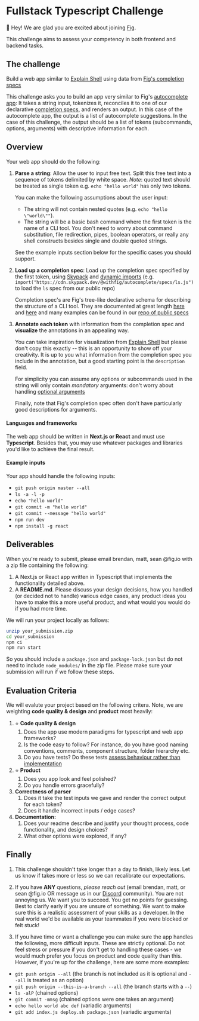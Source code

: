 # Fullstack Typescript Challenge

👋  Hey! We are glad you are excited about joining [Fig](https://fig.io).


This challenge aims to assess your competency in both frontend and backend tasks.

## The challenge
Build a web app similar to [Explain Shell](https://explainshell.com/explain?cmd=git+push+origin+master) using data from [Fig's completion specs](https://github.com/withfig/autocomplete)

This challenge asks you to build an app very similar to Fig's [autocomplete app](https://fig.io): It takes a string input, tokenizes it, reconciles it to one of our declarative [completion specs](https://fig.io/docs/getting-started/first-completion-spec), and renders an output. In this case of the autocomplete app, the output is a list of autocomplete suggestions. In the case of this challenge, the output should be a list of tokens (subcommands, options, arguments) with descriptive information for each.

## Overview

Your web app should do the following:

1. **Parse a string**: Allow the user to input free text. Split this free text into
a sequence of tokens delimited by white space. _Note_: quoted text should be
treated as single token e.g. `echo "hello world"` has only two tokens.

    You can make the following assumptions about the user input:

    - The string will not contain nested quotes (e.g. `echo "hello \"world\""`).
    - The string will be a basic bash command where the first token is the name of a CLI tool. 
      You don't need to worry about command substitution, file redirection, pipes, boolean operators, or
      really any shell constructs besides single and double quoted strings.

    See the example inputs section below for the specific cases you should support.

2. **Load up a completion spec**: Load up the completion spec specified by the first token, using
[Skypack](https://www.skypack.dev/) and [dynamic
imports](https://javascript.info/modules-dynamic-imports#the-import-expression)
(e.g.
`import("https://cdn.skypack.dev/@withfig/autocomplete/specs/ls.js")` to
load the `ls` spec from our public repo)

    Completion spec's are Fig's tree-like declarative schema for describing the
    structure of a CLI tool. They are documented at great length
    [here](https://fig.io/docs/handbook/completion-spec-rules) and
    [here](https://fig.io/docs/concepts/cli-skeleton) and many examples
    can be found in our [repo of public
    specs](https://github.com/withfig/autocomplete/blob/master/dev/ls.ts)

3. **Annotate each token** with information from the completion spec and
**visualize** the annotations in an appealing way.

    You can take inspiration for visualization from [Explain
    Shell](https://explainshell.com/explain?cmd=git+push+origin+master) but
    please don't copy this exactly -- this is an opportunity to show off
    your creativity. It is up to you what information from the completion spec you include
    in the annotation, but a good starting point is the `description` field.

    For simplicity you can assume any options or subcommands used in the
    string will only contain _mandatory_ arguments: don't worry about handling 
    [optional arguments](https://fig.io/docs/reference/arg#isoptional)

    Finally, note that Fig's completion spec often don't have particularly good descriptions 
    for arguments. 


#### Languages and frameworks
The web app should be written in **Next.js or React** and must use **Typescript**. Besides that, you
may use whatever packages and libraries you'd like to achieve the final result.


#### Example inputs

Your app should handle the following inputs:
* `git push origin master --all`
* `ls -a -l -p`
* `echo "hello world"`
* `git commit -m "hello world"`
* `git commit --message "hello world"`
* `npm run dev`
* `npm install -g react`


## Deliverables

When you're ready to submit, please email brendan, matt, sean @fig.io with 
a zip file containing the following:

1. A Next.js or React app written in Typescript that implements the functionality detailed above.
2. A **README.md**. Please discuss your design decisions, how you handled
  (or decided not to handle) various edge cases, any product ideas you have
  to make this a more useful product, and what would you would do if you
  had more time.


We will run your project locally as follows:

```bash
unzip your_submission.zip
cd your_submission
npm ci
npm run start
```

So you should include a `package.json` and `package-lock.json` but do not
need to include `node_modules/` in the zip file. Please make sure your
submission will run if we follow these steps.


## Evaluation Criteria

We will evalute your project based on the following critera. Note, we are weighting **code quality & design** and **product** most heavily:

1. ⭐️ **Code quality & design**
    1. Does the app use modern paradigms for typescript and web app frameworks?
    2. Is the code easy to follow? For instance, do you have good naming conventions, comments, component structure, folder hierarchy etc.
    3. Do you have tests? Do these tests [assess behaviour rather than implementation](https://testing.googleblog.com/2013/08/testing-on-toilet-test-behavior-not.html) 
2. ⭐️ **Product**
    1. Does you app look and feel polished?
    2. Do you handle errors gracefully?
3. **Correctness of parser**
    1. Does it take the test inputs we gave and render the correct output for each token?
    2. Does it handle incorrect inputs / edge cases?
4. **Documentation:**
    1. Does your readme describe and justify your thought process, code functionality, and design choices?
    2. What other options were explored, if any?


## Finally
1. This challenge shouldn't take longer than a day to finish, likely less. Let us know if takes more or less so we can recalibrate our expectations.

2. If you have **ANY** questions, _please reach out_ (email brendan, matt, or sean @fig.io OR message us in our [Discord](https://fig.io/community) community). You are not annoying us. We want you to succeed. You get no points for guessing. Best to clarify early if you are unsure of something. We want to make sure this
is a realistic assessment of your skills as a developer. In the real world we'd be available as your teammates if you were blocked or felt stuck!


3. If you have time or want a challenge you can make sure the app handles the
following, more difficult inputs. These are strictly optional. Do not feel
stress or pressure if you don't get to handling these cases - we would much prefer you focus on product and code quality than this. However, if you're up for the challenge, here are some more examples:

* `git push origin --all` (the branch is not included as it is optional and `--all` is treated as an option)
* `git push origin --this-is-a-branch --all` (the branch starts with a `--`)
* `ls -alP` (chained options)
* `git commit -mmsg` (chained options were one takes an argument)
* `echo hello world abc def` (variadic arguments)
* `git add index.js deploy.sh package.json` (variadic arguments)










